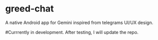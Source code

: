 # greed-chat
A native Android app for Gemini inspired from telegrams UI/UX design.

#Currrently in development. After testing, I will update the repo.
